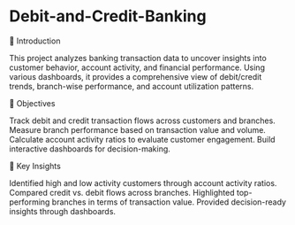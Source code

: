 # Debit-and-Credit-Banking
📌 Introduction

This project analyzes banking transaction data to uncover insights into customer behavior, account activity, and financial performance. Using various dashboards, it provides a comprehensive view of debit/credit trends, branch-wise performance, and account utilization patterns.

🎯 Objectives

Track debit and credit transaction flows across customers and branches.
Measure branch performance based on transaction value and volume.
Calculate account activity ratios to evaluate customer engagement.
Build interactive dashboards for decision-making.

🔑 Key Insights

Identified high and low activity customers through account activity ratios.
Compared credit vs. debit flows across branches.
Highlighted top-performing branches in terms of transaction value.
Provided decision-ready insights through dashboards.
